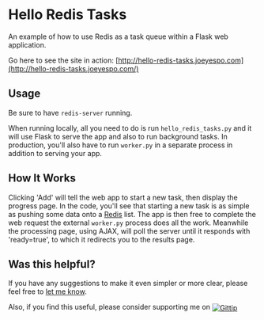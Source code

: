 Hello Redis Tasks
=================

An example of how to use Redis as a task queue within a Flask web application.

Go here to see the site in action: [http://hello-redis-tasks.joeyespo.com](http://hello-redis-tasks.joeyespo.com/)


Usage
-----

Be sure to have `redis-server` running.

When running locally, all you need to do is run `hello_redis_tasks.py` and it will use Flask to serve the
app and also to run background tasks. In production, you'll also have to run `worker.py` in a separate
process in addition to serving your app.


How It Works
------------

Clicking 'Add' will tell the web app to start a new task, then display the progress page. In the code, you'll see
that starting a new task is as simple as pushing some data onto a [Redis](http://redis.io/) list. The app is then
free to complete the web request the external `worker.py` process does all the work. Meanwhile the processing
page, using AJAX, will poll the server until it responds with 'ready=true', to which it redirects you to the results page.


Was this helpful?
-----------------

If you have any suggestions to make it even simpler or more clear,
please feel free to [let me know](http://www.twitter.com/joeyespo).

Also, if you find this useful, please consider supporting me on
<a href="http://gittip.com/joeyespo" title="Thank you!">
  <img align="center" style="margin-bottom:1px" src="http://joeyespo.com/images/gittip-button.png" alt="Gittip">
</a>
